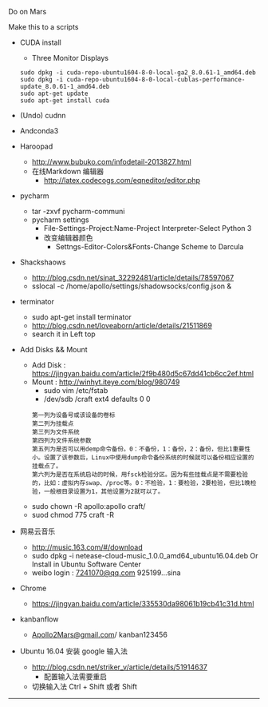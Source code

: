 Do on Mars 

Make this to a scripts

+ CUDA install
	+ Three Monitor Displays
	```
    sudo dpkg -i cuda-repo-ubuntu1604-8-0-local-ga2_8.0.61-1_amd64.deb
 	sudo dpkg -i cuda-repo-ubuntu1604-8-0-local-cublas-performance-update_8.0.61-1_amd64.deb
 	sudo apt-get update
 	sudo apt-get install cuda
    ```
+ (Undo) cudnn
+ Andconda3
+ Haroopad
	+ http://www.bubuko.com/infodetail-2013827.html
	+ 在线Markdown 编辑器
		+ http://latex.codecogs.com/eqneditor/editor.php
+ pycharm
	+ tar -zxvf pycharm-communi
	+ pycharm settings
		+ File-Settings-Project:Name-Project Interpreter-Select Python 3
		+ 改变编辑器颜色
			+ Settngs-Editor-Colors&Fonts-Change Scheme to Darcula 
+ Shackshaows
	+ http://blog.csdn.net/sinat_32292481/article/details/78597067 
	+ sslocal -c /home/apollo/settings/shadowsocks/config.json &
+ terminator
	+ sudo apt-get install terminator
	+ http://blog.csdn.net/loveaborn/article/details/21511869
	+ search it in Left top
+ Add Disks && Mount
	+ Add Disk : https://jingyan.baidu.com/article/2f9b480d5c67dd41cb6cc2ef.html
	+ Mount : http://winhyt.iteye.com/blog/980749
		+ sudo vim /etc/fstab
		+ /dev/sdb /craft ext4 defaults 0 0
		```
        第一列为设备号或该设备的卷标
        第二列为挂载点
        第三列为文件系统
        第四列为文件系统参数
        第五列为是否可以用demp命令备份。0：不备份，1：备份，2：备份，但比1重要性小。设置了该参数后，Linux中使用dump命令备份系统的时候就可以备份相应设置的挂载点了。
        第六列为是否在系统启动的时候，用fsck检验分区。因为有些挂载点是不需要检验的，比如：虚拟内存swap、/proc等。0：不检验，1：要检验，2要检验，但比1晚检验，一般根目录设置为1，其他设置为2就可以了。 
        ```
    + sudo chown -R  apollo:apollo craft/
    + suod chmod 775 craft -R
+ 网易云音乐
	+ http://music.163.com/#/download
	+ sudo dpkg -i netease-cloud-music_1.0.0_amd64_ubuntu16.04.deb Or Install in Ubuntu Software Center
	+ weibo login : 7241070@qq.com  925199...sina

+ Chrome
	+ https://jingyan.baidu.com/article/335530da98061b19cb41c31d.html 
+ kanbanflow
	+  Apollo2Mars@gmail.com/ kanban123456
+ Ubuntu 16.04 安装 google 输入法
	+ http://blog.csdn.net/striker_v/article/details/51914637
		+ 配置输入法需要重启 
	+ 切换输入法 Ctrl + Shift 或者 Shift
---
